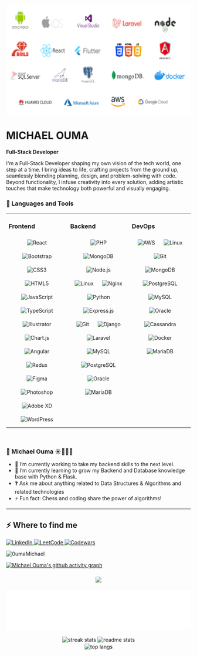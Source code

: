<img
  align="center"
  alt="Coding"
  width="1000"
  height="300"
  src="./softwaredev.png"
/>
# MICHAEL OUMA

**Full-Stack Developer**

I'm a Full-Stack Developer shaping my own vision of the tech world, one step at a time. I bring ideas to life, crafting projects from the ground up, seamlessly blending planning, design, and problem-solving with code. Beyond functionality, I infuse creativity into every solution, adding artistic touches that make technology both powerful and visually engaging.

### 🧰 Languages and Tools

<table><tr><td valign="top" width="33%">

### Frontend

<div align="center">  
<img style="margin: 10px" src="https://profilinator.rishav.dev/skills-assets/react-original-wordmark.svg" alt="React" height="25" />  
<img style="margin: 10px" src="https://profilinator.rishav.dev/skills-assets/bootstrap-plain.svg" alt="Bootstrap" height="25" />  
<img style="margin: 10px" src="https://profilinator.rishav.dev/skills-assets/css3-original-wordmark.svg" alt="CSS3" height="25" />  
<img style="margin: 10px" src="https://profilinator.rishav.dev/skills-assets/html5-original-wordmark.svg" alt="HTML5" height="25" />  
<img style="margin: 10px" src="https://profilinator.rishav.dev/skills-assets/javascript-original.svg" alt="JavaScript" height="25" />  
<img style="margin: 10px" src="https://profilinator.rishav.dev/skills-assets/typescript-original.svg" alt="TypeScript" height="25" />  
<img style="margin: 10px" src="https://profilinator.rishav.dev/skills-assets/adobe_illustrator-icon.svg" alt="Illustrator" height="25" />  
<img style="margin: 10px" src="https://profilinator.rishav.dev/skills-assets/logo-title.svg" alt="Chart.js" height="25" />  
<img style="margin: 10px" src="https://profilinator.rishav.dev/skills-assets/angularjs-original.svg" alt="Angular" height="25" />  
<img style="margin: 10px" src="https://profilinator.rishav.dev/skills-assets/redux-original.svg" alt="Redux" height="25" />  
<img style="margin: 10px" src="https://profilinator.rishav.dev/skills-assets/figma-icon.svg" alt="Figma" height="25" />  
<img style="margin: 10px" src="https://profilinator.rishav.dev/skills-assets/photoshop-plain.svg" alt="Photoshop" height="25" />  
<img style="margin: 10px" src="https://profilinator.rishav.dev/skills-assets/adobexd.png" alt="Adobe XD" height="25" />  
<img style="margin: 10px" src="https://profilinator.rishav.dev/skills-assets/wordpress.png" alt="WordPress" height="25" />  
</div>

</td><td valign="top" width="33%">

### Backend

<div align="center">  
<img style="margin: 10px" src="https://profilinator.rishav.dev/skills-assets/php-original.svg" alt="PHP" height="25" />  
<img style="margin: 10px" src="https://profilinator.rishav.dev/skills-assets/mongodb-original-wordmark.svg" alt="MongoDB" height="25" />  
<img style="margin: 10px" src="https://profilinator.rishav.dev/skills-assets/nodejs-original-wordmark.svg" alt="Node.js" height="25" />  
<img style="margin: 10px" src="https://profilinator.rishav.dev/skills-assets/linux-original.svg" alt="Linux" height="25" />  
<img style="margin: 10px" src="https://profilinator.rishav.dev/skills-assets/nginx-original.svg" alt="Nginx" height="25" />  
<img style="margin: 10px" src="https://profilinator.rishav.dev/skills-assets/python-original.svg" alt="Python" height="25" />  
<img style="margin: 10px" src="https://profilinator.rishav.dev/skills-assets/express-original-wordmark.svg" alt="Express.js" height="25" />  
<img style="margin: 10px" src="https://profilinator.rishav.dev/skills-assets/git-scm-icon.svg" alt="Git" height="25" />  
<img style="margin: 10px" src="https://profilinator.rishav.dev/skills-assets/django-original.svg" alt="Django" height="25" />  
<img style="margin: 10px" src="https://profilinator.rishav.dev/skills-assets/laravel-plain-wordmark.svg" alt="Laravel" height="25" />  
<img style="margin: 10px" src="https://profilinator.rishav.dev/skills-assets/mysql-original-wordmark.svg" alt="MySQL" height="25" />  
<img style="margin: 10px" src="https://profilinator.rishav.dev/skills-assets/postgresql-original-wordmark.svg" alt="PostgreSQL" height="25" />  
<img style="margin: 10px" src="https://profilinator.rishav.dev/skills-assets/oracle-original.svg" alt="Oracle" height="25" />  
<img style="margin: 10px" src="https://profilinator.rishav.dev/skills-assets/mariadb.png" alt="MariaDB" height="25" />  
</div>

</td><td valign="top" width="33%">

### DevOps

<div align="center">  
<img style="margin: 10px" src="https://profilinator.rishav.dev/skills-assets/amazonwebservices-original-wordmark.svg" alt="AWS" height="25" />  
<img style="margin: 10px" src="https://profilinator.rishav.dev/skills-assets/linux-original.svg" alt="Linux" height="25" />  
<img style="margin: 10px" src="https://profilinator.rishav.dev/skills-assets/git-scm-icon.svg" alt="Git" height="25" />  
<img style="margin: 10px" src="https://profilinator.rishav.dev/skills-assets/mongodb-original-wordmark.svg" alt="MongoDB" height="25" />  
<img style="margin: 10px" src="https://profilinator.rishav.dev/skills-assets/postgresql-original-wordmark.svg" alt="PostgreSQL" height="25" />  
<img style="margin: 10px" src="https://profilinator.rishav.dev/skills-assets/mysql-original-wordmark.svg" alt="MySQL" height="25" />  
<img style="margin: 10px" src="https://profilinator.rishav.dev/skills-assets/oracle-original.svg" alt="Oracle" height="25" />  
<img style="margin: 10px" src="https://profilinator.rishav.dev/skills-assets/apache_cassandra-icon.svg" alt="Cassandra" height="25" />  
<img style="margin: 10px" src="https://profilinator.rishav.dev/skills-assets/docker-original-wordmark.svg" alt="Docker" height="25" />  
<img style="margin: 10px" src="https://profilinator.rishav.dev/skills-assets/mariadb.png" alt="MariaDB" height="25" />  
</div>

</td></tr></table>

<br/>

### 💮 Michael Ouma ☀️🚀👩‍💻

- 🔭 I’m currently working to take my backend skills to the next level.  
- 🌱 I’m currently learning to grow my Backend and Database knowledge base with Python & Flask.  
- ❓ Ask me about anything related to Data Structures & Algorithms and related technologies  
- ⚡ Fun fact: Chess and coding share the power of algorithms!

---

## ⚡️ Where to find me


<p align="left">
  <a href="https://www.linkedin.com/in/michael-ouma-03b3522a1/" target="_blank">
    <img src="https://img.shields.io/badge/LinkedIn-blue?logo=linkedin&style=for-the-badge" alt="LinkedIn"/>
  </a>
  <a href="https://leetcode.com/u/oumamichael/" target="_blank">
    <img src="https://img.shields.io/badge/LeetCode-orange?logo=leetcode&logoColor=white&style=for-the-badge" alt="LeetCode"/>
  </a>
  <a href="https://www.codewars.com/users/OumaMichael" target="_blank">
    <img src="https://img.shields.io/badge/Codewars-red?logo=codewars&logoColor=white&style=for-the-badge" alt="Codewars"/>
  </a>
</p>



<p align="left"> <img src="https://komarev.com/ghpvc/?username=0umaMichael&label=Profile%20views&color=0e75b6&style=flat" alt="0umaMichael" /> </p>
<p>

[![Michael Ouma's github activity graph](https://github-readme-activity-graph.vercel.app/graph?username=OumaMichael&bg_color=ffffff&color=000000&line=94ea90&point=06b11a&hide_border=true)](https://github.com/ashutosh00710/github-readme-activity-graph)

</p>
<h3 align="center">
 
 ![](http://github-profile-summary-cards.vercel.app/api/cards/profile-details?username=OumaMichael&theme=github)
 
</h3>


  <div align="center">
  <img align="center" src="https://github.com/OumaMichael/OumaMichael/blob/output/github-contribution-grid-snake.svg" alt="github contribution grid snake  animation" style="filter: brightness(0) invert(1);">
  <br>
  <br>
  <img width=430 src="https://github-readme-streak-stats-salesp07.vercel.app/?user=OumaMichael&count_private=true&theme=default&border_radius=10" alt="streak stats" />
  <img width=405 src="https://github-readme-stats.vercel.app/api?username=oumamichael&theme=default&show_icons=true&locale=en&border_radius=10" alt="readme stats" />
  <br>
  <img width=355 align="center" src="https://github-readme-stats.vercel.app/api/top-langs?username=OumaMichael&theme=default&show_icons=true&locale=en&layout=compact&border_radius=10" alt="top langs">
</div>
